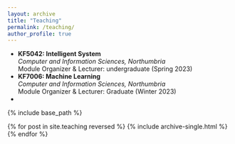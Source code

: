 ```yaml
---
layout: archive
title: "Teaching"
permalink: /teaching/
author_profile: true
---
```

* **KF5042: Intelligent System**<br/>*Computer and Information Sciences, Northumbria*<br/>Module Organizer & Lecturer: undergraduate (Spring 2023)
* **KF7006: Machine Learning**<br/>*Computer and Information Sciences, Northumbria*<br/>Module Organizer & Lecturer: Graduate (Winter 2023)
* 
{% include base_path %}

{% for post in site.teaching reversed %}
  {% include archive-single.html %}
{% endfor %}
